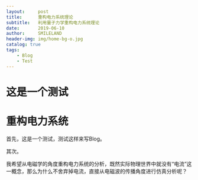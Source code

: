 ```yaml
---
layout:     post
title:      重构电力系统理论
subtitle:   利用量子力学重构电力系统理论
date:       2019-06-10
author:     SMILELAND
header-img: img/home-bg-o.jpg
catalog: true
tags:
    - Blog
	- Test
---
```




# 这是一个测试



# 重构电力系统



首先，这是一个测试，测试这样来写Blog。

其次。

我希望从电磁学的角度重构电力系统的分析，既然实际物理世界中就没有“电流”这一概念，那么为什么不舍弃掉电流，直接从电磁波的传播角度进行仿真分析呢？

